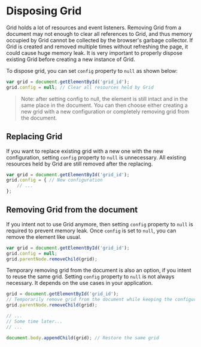 # Disposing Grid

Grid holds a lot of resources and event listeners. Removing Grid from a document may not enough to clear all references to Grid, and thus memory occupied by Grid cannot be collected by the browser's garbage collector. If Grid is created and removed multiple times without refreshing the page, it could cause huge memory leak. It is very important to properly dispose existing Grid before creating a new instance of Grid.

To dispose grid, you can set `config` property to `null` as shown below:

```js
var grid = document.getElementById('grid_id');
grid.config = null; // Clear all resources held by Grid
```

> Note: after setting config to null, the element is still intact and in the same place in the document. You can then choose either creating a new grid with a new configuration or completely removing grid from the document.

## Replacing Grid

If you want to replace existing grid with a new one with the new configuration, setting `config` property to `null` is unnecessary. All existing resources held by Grid are still removed after the replacing.

```js
var grid = document.getElementById('grid_id');
grid.config = { // New configuration
	// ...
};
```

## Removing Grid from the document

If you intent not to use Grid anymore, then setting `config` property to `null` is required to prevent memory leak. Once `config` is set to `null`, you can remove the element like usual. 

```js
var grid = document.getElementById('grid_id');
grid.config = null;
grid.parentNode.removeChild(grid);
```

Temporary removing grid from the document is also an option, if you intent to reuse the same grid. Setting `config` property to `null` is not always necessary. It depends on the use cases in your application.

```js
grid = document.getElementById('grid_id');
// Temporarily remove grid from the document while keeping the configuration
grid.parentNode.removeChild(grid); 

// ...
// Some time later...
// ...

document.body.appendChild(grid); // Restore the same grid 
```